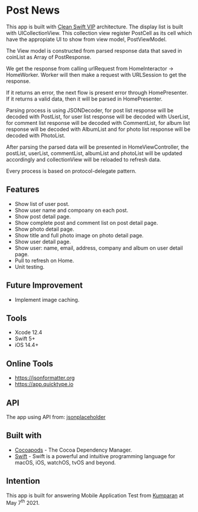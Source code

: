 # Post News

This app is built with [Clean Swift VIP](https://clean-swift.com) architecture. The display list is built with UICollectionView. This collection view register PostCell as its cell which have the appropiate UI to show from view model, PostViewModel.

The View model is constructed from parsed response data that saved in coinList as Array of PostResponse.

We get the response from calling urlRequest from HomeInteractor -> HomeWorker. Worker will then make a request with URLSession to get the response.

If it returns an error, the next flow is present error through HomePresenter.
If it returns a valid data, then it will be parsed in HomePresenter.

Parsing process is using JSONDecoder, for post list response will be decoded with PostList, for user list response will be decoded with UserList, for comment list response will be decoded with CommentList, for album list response will be decoded with AlbumList and for photo list response will be decoded with PhotoList.

After parsing the parsed data will be presented in HomeViewController, the postList, userList, commentList, albumList and photoList will be updated accordingly and collectionView will be reloaded to refresh data.

Every process is based on protocol-delegate pattern.

## Features

* Show list of user post.
* Show user name and compoany on each post.
* Show post detail page.
* Show complete post and comment list on post detail page.
* Show photo detail page.
* Show title and full photo image on photo detail page.
* Show user detail page.
* Show user: name, email, address, company and album on user detail page.
* Pull to refresh on Home.
* Unit testing.

## Future Improvement

* Implement image caching.

## Tools

* Xcode 12.4
* Swift 5+
* iOS 14.4+

## Online Tools

* https://jsonformatter.org
* https://app.quicktype.io

## API

The app using API from: [jsonplaceholder](https://jsonplaceholder.typicode.com/)

## Built with

* [Cocoapods](https://guides.cocoapods.org/using/getting-started.html) - The Cocoa Dependency Manager.
* [Swift](https://developer.apple.com/swift/) - Swift is a powerful and intuitive programming language for macOS, iOS, watchOS, tvOS and beyond.

## Intention

This app is built for answering Mobile Application Test from [Kumparan](https://kumparan.com) at May 7<sup>th</sup> 2021.